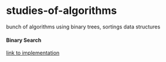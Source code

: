 # studies-of-algorithms
bunch of algorithms using binary trees, sortings data structures

#### Binary Search
[link to implementation](https://github.com/marlonklc/studies-of-algorithms/blob/main/src/main/java/com/marlonklc/algorithms/BinarySearch/BinarySearch.java)